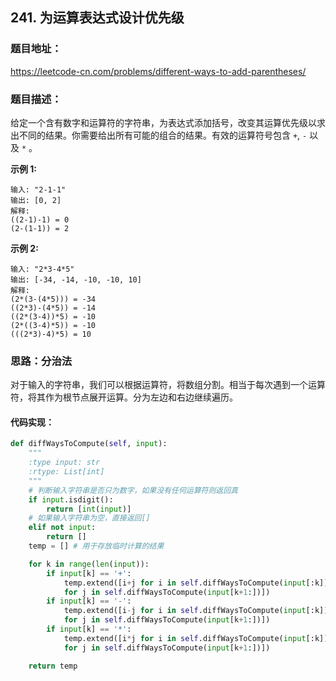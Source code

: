 ## 241. 为运算表达式设计优先级

### 题目地址：

 https://leetcode-cn.com/problems/different-ways-to-add-parentheses/ 

### 题目描述：

给定一个含有数字和运算符的字符串，为表达式添加括号，改变其运算优先级以求出不同的结果。你需要给出所有可能的组合的结果。有效的运算符号包含 `+`, `-` 以及 `*` 。

**示例 1:**

```
输入: "2-1-1"
输出: [0, 2]
解释: 
((2-1)-1) = 0 
(2-(1-1)) = 2
```

**示例 2:**

```
输入: "2*3-4*5"
输出: [-34, -14, -10, -10, 10]
解释: 
(2*(3-(4*5))) = -34 
((2*3)-(4*5)) = -14 
((2*(3-4))*5) = -10 
(2*((3-4)*5)) = -10 
(((2*3)-4)*5) = 10
```



### 思路：分治法

对于输入的字符串，我们可以根据运算符，将数组分割。相当于每次遇到一个运算符，将其作为根节点展开运算。分为左边和右边继续遍历。

#### 代码实现：

```python
def diffWaysToCompute(self, input):
    """
    :type input: str
    :rtype: List[int]
    """
    # 判断输入字符串是否只为数字，如果没有任何运算符则返回真
    if input.isdigit():
        return [int(input)]
    # 如果输入字符串为空，直接返回[]
    elif not input:
        return []       
    temp = [] # 用于存放临时计算的结果

    for k in range(len(input)):
        if input[k] == '+':
            temp.extend([i+j for i in self.diffWaysToCompute(input[:k]) 
            for j in self.diffWaysToCompute(input[k+1:])])
        if input[k] == '-':
            temp.extend([i-j for i in self.diffWaysToCompute(input[:k]) 
            for j in self.diffWaysToCompute(input[k+1:])])
        if input[k] == '*':
            temp.extend([i*j for i in self.diffWaysToCompute(input[:k]) 
            for j in self.diffWaysToCompute(input[k+1:])])

    return temp
```


